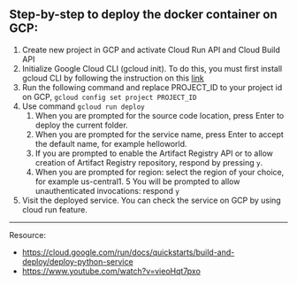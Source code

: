 ## Step-by-step to deploy the docker container on GCP:
1. Create new project in GCP and activate Cloud Run API and Cloud Build API
2. Initialize Google Cloud CLI (gcloud init). To do this, you must first install gcloud CLI by following the instruction on this [link](https://cloud.google.com/sdk/docs/install)
3. Run the following command and replace PROJECT_ID to your project id on GCP, `gcloud config set project PROJECT_ID`
4. Use command `gcloud run deploy`
    1. When you are prompted for the source code location, press Enter to deploy the current folder.
    2. When you are prompted for the service name, press Enter to accept the default name, for example helloworld.
    3. If you are prompted to enable the Artifact Registry API or to allow creation of Artifact Registry repository, respond by pressing `y`.
    4. When you are prompted for region: select the region of your choice, for example us-central1.
    5 You will be prompted to allow unauthenticated invocations: respond `y`
5. Visit the deployed service. You can check the service on GCP by using cloud run feature.
---
Resource:
- https://cloud.google.com/run/docs/quickstarts/build-and-deploy/deploy-python-service
- https://www.youtube.com/watch?v=vieoHqt7pxo 
